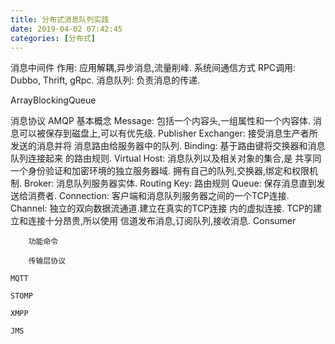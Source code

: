 ```yaml
---
title: 分布式消息队列实践
date: 2019-04-02 07:42:45
categories: [分布式]
---
```

消息中间件
    作用: 应用解耦,异步消息,流量削峰.
系统间通信方式
    RPC调用: Dubbo, Thrift, gRpc.
    消息队列: 负责消息的传递.

ArrayBlockingQueue

消息协议
    AMQP
        基本概念
            Message: 包括一个内容头,一组属性和一个内容体.
                    消息可以被保存到磁盘上,可以有优先级. 
            Publisher
            Exchanger: 接受消息生产者所发送的消息并将
                    消息路由给服务器中的队列.
            Binding: 基于路由键将交换器和消息队列连接起来
                    的路由规则.
            Virtual Host: 消息队列以及相关对象的集合,是
                    共享同一个身份验证和加密环境的独立服务器域.
                    拥有自己的队列,交换器,绑定和权限机制.
            Broker: 消息队列服务器实体.
            Routing Key: 路由规则
            Queue: 保存消息直到发送给消费者.
            Connection: 客户端和消息队列服务器之间的一个TCP连接.
            Channel: 独立的双向数据流通道.建立在真实的TCP连接
                    内的虚拟连接. TCP的建立和连接十分昂贵,所以使用
                    信道发布消息,订阅队列,接收消息.
            Consumer

        功能命令

        传输层协议
    
    MQTT

    STOMP

    XMPP

    JMS
